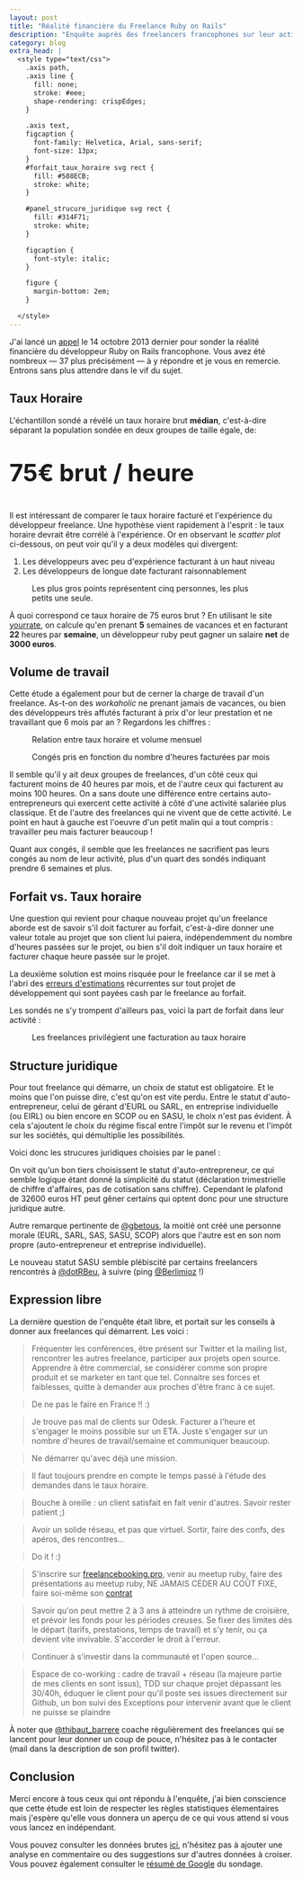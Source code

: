 ```yaml
---
layout: post
title: "Réalité financière du Freelance Ruby on Rails"
description: "Enquête auprès des freelancers francophones sur leur activité"
category: blog
extra_head: |
  <style type="text/css">
    .axis path,
    .axis line {
      fill: none;
      stroke: #eee;
      shape-rendering: crispEdges;
    }

    .axis text,
    figcaption {
      font-family: Helvetica, Arial, sans-serif;
      font-size: 13px;
    }
    #forfait_taux_horaire svg rect {
      fill: #588ECB;
      stroke: white;
    }

    #panel_strucure_juridique svg rect {
      fill: #314F71;
      stroke: white;
    }

    figcaption {
      font-style: italic;
    }

    figure {
      margin-bottom: 2em;
    }

  </style>
---
```


J'ai lancé un [appel](https://groups.google.com/forum/#!topic/railsfrance/BPwrappeXlc)
le 14 octobre 2013 dernier pour sonder la réalité financière du développeur Ruby on Rails
francophone. Vous avez été nombreux — 37 plus précisément — à y répondre et je vous en remercie. Entrons
sans plus attendre dans le vif du sujet.

## Taux Horaire

L'échantillon sondé a révélé un taux horaire brut **médian**, c'est-à-dire séparant la population
sondée en deux groupes de taille égale, de:

<div class="center" style="font-size: 3em; font-weight: bold; margin: 1em 0">
   75€ brut / heure
</div>

Il est intéressant de comparer le taux horaire facturé et l'expérience du
développeur freelance. Une hypothèse vient rapidement à l'esprit : le taux horaire devrait
être corrélé à l'expérience. Or en observant le *scatter plot* ci-dessous, on peut voir
qu'il y a deux modèles qui divergent:

1. Les développeurs avec peu d'expérience facturant à un haut niveau
2. Les développeurs de longue date facturant raisonnablement

<figure class="center">
  <div id="houly_rate_by_experience_chart">
  </div>
  <figcaption>Les plus gros points représentent cinq personnes, les plus petits une seule.</figcaption>
</figure>

À quoi correspond ce taux horaire de 75 euros brut ? En utilisant le site
[yourrate](http://yourrate.co), on calcule qu'en prenant **5** semaines de
vacances et en facturant **22** heures par **semaine**, un
développeur ruby peut gagner un salaire **net** de **3000 euros**.

## Volume de travail

Cette étude a également pour but de cerner la charge de travail d'un freelance.
As-t-on des *workaholic* ne prenant jamais de vacances, ou bien des développeurs
très affutés facturant à prix d'or leur prestation et ne travaillant que 6 mois par an ?
Regardons les chiffres :

<figure class="center">
  <div id="quality_or_quantity">
  </div>
  <figcaption>Relation entre taux horaire et volume mensuel</figcaption>
</figure>


<figure class="center">
  <div id="work_load">
  </div>
  <figcaption>Congés pris en fonction du nombre d'heures facturées par mois</figcaption>
</figure>

Il semble qu'il y ait deux groupes de freelances, d'un côté ceux qui facturent moins
de 40 heures par mois, et de l'autre ceux qui facturent au moins 100 heures.
On a sans doute une différence entre certains auto-entrepreneurs qui exercent cette
activité à côté d'une activité salariée plus classique. Et de l'autre des freelances
qui ne vivent que de cette activité. Le point en haut à gauche est l'oeuvre d'un petit
malin qui a tout compris : travailler peu mais facturer beaucoup !

Quant aux congés, il semble que les freelances ne sacrifient pas leurs congés au nom
de leur activité, plus d'un quart des sondés indiquant prendre 6 semaines et plus.

## Forfait vs. Taux horaire

Une question qui revient pour chaque nouveau projet qu'un freelance aborde est de
savoir s'il doit facturer au forfait, c'est-à-dire donner une valeur totale au projet
que son client lui paiera, indépendemment du nombre d'heures passées sur le projet,
ou bien s'il doit indiquer un taux horaire et facturer chaque heure passée sur le
projet.

La deuxième solution est moins risquée pour le freelance car il se met à l'abri
des [erreurs d'estimations](http://www.quora.com/Engineering-Management/Why-are-software-development-task-estimations-regularly-off-by-a-factor-of-2-3) récurrentes sur tout projet de développement
qui sont payées cash par le freelance au forfait.

Les sondés ne s'y trompent d'ailleurs pas, voici la part de forfait dans leur activité :

<figure class="center">
  <div id="forfait_taux_horaire">
  </div>
  <figcaption>Les freelances privilégient une facturation au taux horaire</figcaption>
</figure>

## Structure juridique

Pour tout freelance qui démarre, un choix de statut est obligatoire. Et le moins
que l'on puisse dire, c'est qu'on est vite perdu. Entre le statut d'auto-entrepreneur,
celui de gérant d'EURL ou SARL, en entreprise individuelle (ou EIRL) ou bien encore
en SCOP ou en SASU, le choix n'est pas évident. À cela s'ajoutent le choix du
régime fiscal entre l'impôt sur le revenu et l'impôt sur les sociétés, qui démultiplie
les possibilités.

Voici donc les strucures juridiques choisies par le panel :

<figure class="center">
  <div id="panel_strucure_juridique">
  </div>
</figure>

On voit qu'un bon tiers choisissent le statut d'auto-entrepreneur,
ce qui semble logique étant donné la
simplicité du statut (déclaration trimestrielle de chiffre d'affaires, pas
de cotisation sans chiffre). Cependant le plafond de 32600 euros HT peut gêner
certains qui optent donc pour une structure juridique autre.

Autre remarque pertinente de [@gbetous](http://twitter.com/gbetous), la moitié
ont créé une personne morale (EURL, SARL, SAS, SASU, SCOP) alors que l'autre est
en son nom propre (auto-entrepreneur et entreprise individuelle).

Le nouveau statut SASU semble plébiscité par certains freelancers rencontrés à
<a href="https://twitter.com/dotrbeu">@dotRBeu</a>, à suivre
(ping <a href="https://twitter.com/Berlimioz">@Berlimioz</a> !)

## Expression libre

La dernière question de l'enquête était libre, et portait sur les conseils à donner
aux freelances qui démarrent. Les voici :

> Fréquenter les conférences, être présent sur Twitter et la mailing list, rencontrer les autres freelance, participer aux projets open source. Apprendre à être commercial, se considérer comme son propre produit et se marketer en tant que tel. Connaitre ses forces et faiblesses, quitte à demander aux proches d'être franc à ce sujet.

> De ne pas le faire en France !! :)

> Je trouve pas mal de clients sur Odesk. Facturer a l'heure et s'engager le moins possible sur un ETA. Juste s'engager sur un nombre d'heures de travail/semaine et communiquer beaucoup.

> Ne démarrer qu'avec déjà une mission.

> Il faut toujours prendre en compte le temps passé à l'étude des demandes dans le taux horaire.

> Bouche à oreille : un client satisfait en fait venir d'autres. Savoir rester patient ;)

> Avoir un solide réseau, et pas que virtuel. Sortir, faire des confs, des apéros, des rencontres...

> Do it ! :)

> S'inscrire sur [freelancebooking.pro](http://freelancebooking.pro/fr), venir au meetup ruby, faire des présentations au meetup ruby, NE JAMAIS CÉDER AU COÛT FIXE, faire soi-même son [contrat](https://github.com/tibastral/contrats-francais)

> Savoir qu'on peut mettre 2 à 3 ans à atteindre un rythme de croisière, et prévoir les fonds pour les périodes creuses. Se fixer des limites dès le départ (tarifs, prestations, temps de travail) et s'y tenir, ou ça devient vite invivable. S'accorder le droit à l'erreur.

> Continuer à s'investir dans la communauté et l'open source...

> Espace de co-working : cadre de travail + réseau (la majeure partie de mes clients en sont issus), TDD sur chaque projet dépassant les 30/40h, éduquer le client pour qu'il poste ses issues directement sur Github, un bon suivi des Exceptions pour intervenir avant que le client ne puisse se plaindre

À noter que [@thibaut_barrere](http://twitter.com/thibaut_barrere) coache régulièrement des freelances qui se lancent pour leur donner un coup de pouce, n'hésitez pas à le contacter (mail dans la description de son profil twitter).

## Conclusion

Merci encore à tous ceux qui ont répondu à l'enquête, j'ai bien conscience que
cette étude est loin de respecter les règles statistiques élementaires mais
j'espère qu'elle vous donnera un aperçu de ce qui vous attend si vous vous lancez
en indépendant.

Vous pouvez consulter les données brutes
[ici](https://github.com/ssaunier/ssaunier.github.io/blob/master/data/french_freelance_ruby_on_rails.tsv),
n'hésitez pas à ajouter une analyse en commentaire ou des suggestions sur d'autres
données à croiser. Vous pouvez également consulter le [résumé de Google](https://docs.google.com/forms/d/1Ge7K6DO54Lzf-1wRwu_nJhYwMfpcXJvxaBMDLxCHNi4/viewanalytics) du sondage.

<script src="http://d3js.org/d3.v3.min.js">
</script>

<script>
var margin = {top: 20, right: 20, bottom: 30, left: 40},
    width = 600 - margin.left - margin.right,
    height = 320 - margin.top - margin.bottom;

var color = d3.scale.category10();

function create_svg(selector) {
  return d3.select(selector).append("svg")
      .attr("width", width + margin.left + margin.right)
      .attr("height", height + margin.top + margin.bottom)
    .append("g")
      .attr("transform", "translate(" + margin.left + "," + margin.top + ")");
}

function x_axis(svg, xAxis, height, width) {
  return svg.append("g")
      .attr("class", "x axis")
      .attr("transform", "translate(0," + height + ")")
      .call(xAxis)
    .append("text")
      .attr("class", "label")
      .attr("x", width)
      .attr("y", -6)
      .style("text-anchor", "end");
}

function y_axis(svg, yAxis) {
  return svg.append("g")
      .attr("class", "y axis")
      .call(yAxis)
    .append("text")
      .attr("class", "label")
      .attr("transform", "rotate(-90)")
      .attr("y", 6)
      .attr("dy", ".71em")
      .style("text-anchor", "end")
}

function plot_dots(svg, data, r, cx, cy, fill) {
  return svg.selectAll(".dot")
      .data(data)
    .enter().append("circle")
      .attr("class", "dot")
      .attr("r", r)
      .attr("cx", cx)
      .attr("cy", cy)
      .style("fill", fill);
}

function type(d) {
  d.hourlyRate = +d.hourlyRate;
  d.monthBilledHours = +d.monthBilledHours;
  d.experience = +d.experience;
  d.holidayWeeks = +d.holidayWeeks;
  return d;
}

(function() {
  var x = d3.scale.linear()
    .range([0, width]);

  var y = d3.scale.linear()
    .range([height, 0]);

  var xAxis = d3.svg.axis()
      .scale(x.domain([0, 6]))
      .tickValues([0, 1, 2, 3, 4, 5])
      .tickFormat(function (d) { return d; })
      .orient("bottom");

  var yAxis = d3.svg.axis()
      .scale(y)
      .tickValues([0, 25, 50, 75, 100, 125, 150])
      .orient("left");

  var svg = create_svg("#houly_rate_by_experience_chart");

  d3.tsv("/data/french_freelance_ruby_on_rails.tsv", type, function(error, data) {
    var tuples = {};
    var max_r = 0;
    var tuple_selector = function(d) {
      return d.experience + "-" + d.hourlyRate;
    }
    data.forEach(function(d) {
      var key = tuple_selector(d);
      if (tuples[key]) {
        tuples[key] += 1;
      } else {
        tuples[key] = 1;
      }
      max_r = Math.max(max_r, tuples[key]);
    });

    var r = d3.scale.linear()
              .domain([1, max_r])
              .range([3, 15]);

    y.domain(d3.extent(data, function(d) { return d.hourlyRate; })).nice();

    x_axis(svg, xAxis, height, width)
      .text("Expérience (années)");

    y_axis(svg, yAxis)
      .text("Taux horaire (€)");

    var vLineY = height * 4.0 / 7 + 3;
    svg.selectAll(".vline").data(d3.range(26)).enter()
      .append("line")
      .attr("y1", vLineY)
      .attr("y2", vLineY)
      .attr("x1", 0)
      .attr("x2", width)
      .style("stroke", "#eee")
      .style("shape-rendering", "crispEdges");

    plot_dots(svg, data,
      function(d) { return r(tuples[tuple_selector(d)]); },
      function(d) { return x(d.experience); },
      function(d) { return y(d.hourlyRate); },
      function(d) { return color(d.hourlyRate >= 75); });
  });
})();

(function() {
  var x = d3.scale.linear()
    .range([0, width]);

  var y = d3.scale.linear()
    .range([height, 0]);

  var xAxis = d3.svg.axis()
      .scale(x.domain([0, 180]))
      .ticks(9)
      .tickFormat(function (d) { return d; })
      .orient("bottom");

  var yAxis = d3.svg.axis()
      .scale(y.domain([0, 6]))
      .tickValues([0, 1, 2, 3, 4, 5, "6+"])
      .tickFormat(function (d) { return d; })
      .orient("left");

  var svg = create_svg("#work_load");

  d3.tsv("/data/french_freelance_ruby_on_rails.tsv", type, function(error, data) {
    var tuples = {};
    var max_r = 0;
    var tuple_selector = function(d) {
      return d.monthBilledHours + "-" + d.holidayWeeks;
    }

    data.forEach(function(d) {
      var key = tuple_selector(d);

      if (tuples[key]) {
        tuples[key] += 1;
      } else {
        tuples[key] = 1;
      }
      max_r = Math.max(max_r, tuples[key]);
    });

    var r = d3.scale.linear()
              .domain([1, max_r])
              .range([3, 15]);

    x_axis(svg, xAxis, height, width)
      .text("Volume mensuel facturé (heures)");

    y_axis(svg, yAxis)
      .text("Congés (semaines)")

    plot_dots(svg, data,
      function(d) { return r(tuples[tuple_selector(d)]); },
      function(d) { return x(d.monthBilledHours); },
      function(d) { return y(d.holidayWeeks); },
      "green");
  });
})();

(function() {
  var x = d3.scale.linear()
    .range([0, width]);

  var y = d3.scale.linear()
    .range([height, 0]);

  var xAxis = d3.svg.axis()
      .scale(x.domain([0, 180]))
      .ticks(9)
      .tickFormat(function (d) { return d; })
      .orient("bottom");

  var yAxis = d3.svg.axis()
      .scale(y)
      .tickValues([0, 25, 50, 75, 100, 125, 150])
      .orient("left");

  var svg = create_svg("#quality_or_quantity");

  d3.tsv("/data/french_freelance_ruby_on_rails.tsv", type, function(error, data) {
    var tuples = {};
    var max_r = 0;
    var tuple_selector = function(d) {
      return d.monthBilledHours + "-" + d.hourlyRate;
    }

    data.forEach(function(d) {
      var key = tuple_selector(d);

      if (tuples[key]) {
        tuples[key] += 1;
      } else {
        tuples[key] = 1;
      }
      max_r = Math.max(max_r, tuples[key]);
    });

    var r = d3.scale.linear()
              .domain([1, max_r])
              .range([3, 15]);

    y.domain(d3.extent(data, function(d) { return d.hourlyRate; })).nice();

    x_axis(svg, xAxis, height, width)
      .text("Volume mensuel facturé (heures)");

    y_axis(svg, yAxis)
      .text("Taux horaire (€)")

    plot_dots(svg, data,
      function(d) { return r(tuples[tuple_selector(d)]); },
      function(d) { return x(d.monthBilledHours); },
      function(d) { return y(d.hourlyRate); },
      function(d) { return color(d.hourlyRate >= 75); });
  });
})();

(function() {
  var x = d3.scale.ordinal()
      .rangeRoundBands([0, width], .1);

  var y = d3.scale.linear()
      .range([height, 0]);

  var xAxis = d3.svg.axis()
      .scale(x)
      .orient("bottom");

  var yAxis = d3.svg.axis()
      .scale(y)
      .orient("left");

  var svg = create_svg("#forfait_taux_horaire");
  // Title
  svg.append("text")
        .attr("x", (width / 2))
        .attr("y", 0)
        .attr("text-anchor", "middle")
        .style("font-size", "16px")
        .text("Part de projets facturés au forfait");

  d3.tsv("/data/french_freelance_ruby_on_rails.tsv", type, function(error, data) {

    var aggregated = d3.nest()
                   .key(function(d) { return d.fixedPriceRatio })
                   .rollup(function(d) { return d3.sum(d, function(e) { return 1 }); })
                   .entries(data)
                   .map(function(d) { return {fixedPriceRatio: d.key, frequency: d.values}; })
                   .sort(function(a, b) { return d3.ascending(a.fixedPriceRatio, b.fixedPriceRatio); });

    x.domain(aggregated.map(function(d) { return d.fixedPriceRatio; }));
    y.domain([0, d3.max(aggregated, function(d) { return d.frequency; })]);

    svg.append("g")
        .attr("class", "x axis")
        .attr("transform", "translate(0," + height + ")")
        .call(xAxis);

    svg.append("g")
        .attr("class", "y axis")
        .call(yAxis);

    svg.selectAll(".bar")
        .data(aggregated)
      .enter().append("rect")
        .attr("class", "bar")
        .attr("x", function(d) { return x(d.fixedPriceRatio); })
        .attr("width", x.rangeBand())
        .attr("y", function(d) { return y(d.frequency); })
        .attr("height", function(d) { return height - y(d.frequency); });
  });


})();

(function() {
  var x = d3.scale.ordinal()
      .rangeRoundBands([0, width], .1);

  var y = d3.scale.linear()
      .range([height, 0]);

  var xAxis = d3.svg.axis()
      .scale(x)
      .orient("bottom");

  var yAxis = d3.svg.axis()
      .scale(y)
      .orient("left");

  var svg = create_svg("#panel_strucure_juridique");
  // Title
  svg.append("text")
        .attr("x", (width / 2))
        .attr("y", 0)
        .attr("text-anchor", "middle")
        .style("font-size", "16px");

  d3.tsv("/data/french_freelance_ruby_on_rails.tsv", function(error, data) {

    var aggregated = d3.nest()
                   .key(function(d) { return d.companyForm })
                   .rollup(function(d) { return d3.sum(d, function(e) { return 1 }); })
                   .entries(data)
                   .map(function(d) { return {companyForm: d.key, frequency: d.values}; })
                   .sort(function(a, b) { return d3.ascending(a.companyForm, b.companyForm); });

    x.domain(aggregated.map(function(d) { return d.companyForm; }));
    y.domain([0, d3.max(aggregated, function(d) { return d.frequency; })]);

    svg.append("g")
        .attr("class", "x axis")
        .attr("transform", "translate(0," + height + ")")
        .call(xAxis);

    svg.append("g")
        .attr("class", "y axis")
        .call(yAxis);

    svg.selectAll(".bar")
        .data(aggregated)
      .enter().append("rect")
        .attr("class", "bar")
        .attr("x", function(d) { return x(d.companyForm); })
        .attr("width", x.rangeBand())
        .attr("y", function(d) { return y(d.frequency); })
        .attr("height", function(d) { return height - y(d.frequency); });
  });


})();

</script>